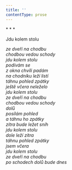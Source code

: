 ```yaml
---
title: ''
contentType: prose
---
```


\* \* \*

Jdu kolem stolu

_ze dveří na chodbu  
chodbou vedou schody  
jdu kolem stolu  
podívám se  
z okna chvíli padám  
na chodníku leží listí  
táhnu pohled zpátky  
ještě včera neleželo  
jdu kolem stolu  
ze dveří na chodbu  
chodbou vedou schody  
dolů  
posílám pohled  
a táhnu ho zpátky  
zítra bude ležet sníh  
jdu kolem stolu  
dole leží zítra  
táhnu pohled zpátky  
jsem včera  
jdu kolem stolu  
ze dveří na chodbu  
po schodech dolů bude dnes_
